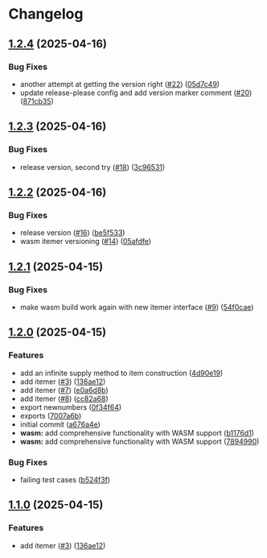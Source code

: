 # Changelog

## [1.2.4](https://github.com/revision-3/randomness/compare/v1.2.3...v1.2.4) (2025-04-16)


### Bug Fixes

* another attempt at getting the version right ([#22](https://github.com/revision-3/randomness/issues/22)) ([05d7c49](https://github.com/revision-3/randomness/commit/05d7c490a3404da9648466c45d4f86a17d1aff85))
* update release-please config and add version marker comment ([#20](https://github.com/revision-3/randomness/issues/20)) ([871cb35](https://github.com/revision-3/randomness/commit/871cb35457f2ff9d0047c2f928a9cf3f00ec2827))

## [1.2.3](https://github.com/revision-3/randomness/compare/v1.2.2...v1.2.3) (2025-04-16)


### Bug Fixes

* release version, second try ([#18](https://github.com/revision-3/randomness/issues/18)) ([3c96531](https://github.com/revision-3/randomness/commit/3c965310ca70cb9490322d695196e42461accbe7))

## [1.2.2](https://github.com/revision-3/randomness/compare/v1.2.1...v1.2.2) (2025-04-16)


### Bug Fixes

* release version ([#16](https://github.com/revision-3/randomness/issues/16)) ([be5f533](https://github.com/revision-3/randomness/commit/be5f5337117a82068331b23b77deaa5052b214ee))
* wasm itemer versioning ([#14](https://github.com/revision-3/randomness/issues/14)) ([05afdfe](https://github.com/revision-3/randomness/commit/05afdfe6f00193037d8041be75239eaaaac0a7c3))

## [1.2.1](https://github.com/revision-3/randomness/compare/v1.2.0...v1.2.1) (2025-04-15)


### Bug Fixes

* make wasm build work again with new itemer interface ([#9](https://github.com/revision-3/randomness/issues/9)) ([54f0cae](https://github.com/revision-3/randomness/commit/54f0caebd0f6165bb457f37cb6d047772e7d22d9))

## [1.2.0](https://github.com/revision-3/randomness/compare/v1.1.0...v1.2.0) (2025-04-15)


### Features

* add an infinite supply method to item construction ([4d90e19](https://github.com/revision-3/randomness/commit/4d90e19e2b934895ddfd6b6b246924479b999a05))
* add itemer ([#3](https://github.com/revision-3/randomness/issues/3)) ([136ae12](https://github.com/revision-3/randomness/commit/136ae121ef1625d6eabc4fa7e5be77e9aeefb3dd))
* add itemer ([#7](https://github.com/revision-3/randomness/issues/7)) ([e0a6d8b](https://github.com/revision-3/randomness/commit/e0a6d8b11232f7e687b88aa3aed6800f99589de0))
* add itemer ([#8](https://github.com/revision-3/randomness/issues/8)) ([cc82a68](https://github.com/revision-3/randomness/commit/cc82a6853bd8791f36c220c27229bd3467060ee8))
* export newnumbers ([0f34f64](https://github.com/revision-3/randomness/commit/0f34f64369f2808a3dc9dd5680d2558555f54d07))
* exports ([7007a6b](https://github.com/revision-3/randomness/commit/7007a6bb1fabe30aac1c84389901bf2d889896c1))
* initial commit ([a676a4e](https://github.com/revision-3/randomness/commit/a676a4eddc9f7a612529da1f13fb4ce40d64ac9e))
* **wasm:** add comprehensive functionality with WASM support ([b1176d1](https://github.com/revision-3/randomness/commit/b1176d1f7bb078792c8f05a069c4ba304d1f7b70))
* **wasm:** add comprehensive functionality with WASM support ([7894990](https://github.com/revision-3/randomness/commit/7894990671c532a50b0a2e1c7ebdc3247084eca2))


### Bug Fixes

* failing test cases ([b524f3f](https://github.com/revision-3/randomness/commit/b524f3ff8116244960d6980e3363225499ced75e))

## [1.1.0](https://github.com/revision-3/randomness/compare/v1.0.5...v1.1.0) (2025-04-15)


### Features

* add itemer ([#3](https://github.com/revision-3/randomness/issues/3)) ([136ae12](https://github.com/revision-3/randomness/commit/136ae121ef1625d6eabc4fa7e5be77e9aeefb3dd))
